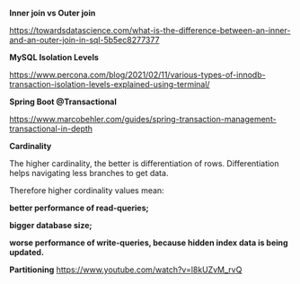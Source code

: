 **Inner join vs Outer join**

https://towardsdatascience.com/what-is-the-difference-between-an-inner-and-an-outer-join-in-sql-5b5ec8277377


**MySQL Isolation Levels**

https://www.percona.com/blog/2021/02/11/various-types-of-innodb-transaction-isolation-levels-explained-using-terminal/

**Spring Boot @Transactional**

https://www.marcobehler.com/guides/spring-transaction-management-transactional-in-depth


**Cardinality**

The higher cardinality, the better is differentiation of rows. Differentiation helps navigating less branches to get data.

Therefore higher cordinality values mean:

**better performance of read-queries;**

**bigger database size;**

**worse performance of write-queries, because hidden index data is being updated.**



**Partitioning**
https://www.youtube.com/watch?v=l8kUZvM_rvQ

